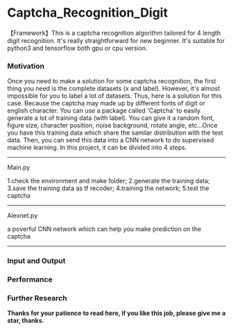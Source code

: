 # Captcha_Recognition_Digit
【Framework】This is a captcha recognition algorithm tailored for 4 length digit recognition. It's really straightforward for new beginner.
It's suitable for python3 and tensorflow both gpu or cpu version.

### Motivation
Once you need to make a solution for some captcha recognition, the first thing you need is the complete datasets (x and label). However, it's almost impossible for you to label a lot of datasets. Thus, here is a solution for this case. Because the captcha may made up by different fonts of digit or english character. You can use a package called 'Captcha' to easily generate a lot of training data (with label). You can give it a random font, figure size, character position, noise background, rotate angle, etc...Once you have this training data which share the samilar distribution with the test data. Then, you can send this data into a CNN network to do supervised machine learning. In this project, it can be divided into 4 steps. 

--------------------------------------

Main.py 

1.check the environment and make folder; 2.generate the training data; 3.save the training data as tf recoder; 4.training the network; 5.test the captcha

--------------------------------------

Alexnet.py 

a poverful CNN network which can help you make prediction on the captcha

--------------------------------------

### Input and Output



### Performance



### Further Research



**Thanks for your patience to read here, if you like this job, please give me a star, thanks.**
